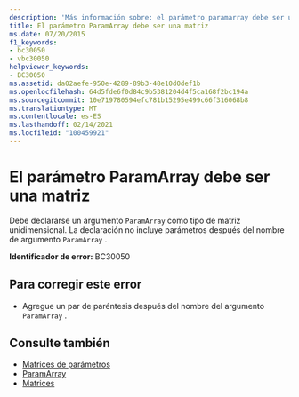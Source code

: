 ```yaml
---
description: 'Más información sobre: el parámetro paramarray debe ser una matriz'
title: El parámetro ParamArray debe ser una matriz
ms.date: 07/20/2015
f1_keywords:
- bc30050
- vbc30050
helpviewer_keywords:
- BC30050
ms.assetid: da02aefe-950e-4289-89b3-48e10d0def1b
ms.openlocfilehash: 64d5fde6f0d84c9b5381204d4f5ca168f2bc194a
ms.sourcegitcommit: 10e719780594efc781b15295e499c66f316068b8
ms.translationtype: MT
ms.contentlocale: es-ES
ms.lasthandoff: 02/14/2021
ms.locfileid: "100459921"
---
```

# <a name="paramarray-parameter-must-be-an-array"></a>El parámetro ParamArray debe ser una matriz

Debe declararse un argumento `ParamArray` como tipo de matriz unidimensional. La declaración no incluye parámetros después del nombre de argumento `ParamArray` .  
  
 **Identificador de error:** BC30050  
  
## <a name="to-correct-this-error"></a>Para corregir este error  
  
- Agregue un par de paréntesis después del nombre del argumento `ParamArray` .  
  
## <a name="see-also"></a>Consulte también

- [Matrices de parámetros](../programming-guide/language-features/procedures/parameter-arrays.md)
- [ParamArray](../language-reference/modifiers/paramarray.md)
- [Matrices](../programming-guide/language-features/arrays/index.md)
